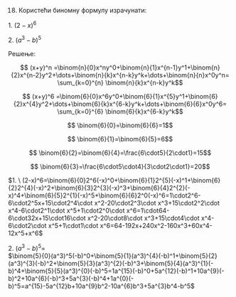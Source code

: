 18. Користећи биномну формулу израчунати:

$1. \ (2-x)^6$

$2. \ (a^3-b)^5$

Решење:

$$ (x+y)^n =\binom{n}{0}x^ny^0+\binom{n}{1}x^{n-1}y^1+\binom{n}{2}x^{n-2}y^2+\dots+\binom{n}{k}x^{n-k}y^k+\dots+\binom{n}{n}x^0y^n= \sum_{k=0}^{n} \binom{n}{k}x^{n-k}y^k$$

$$ (x+y)^6 =\binom{6}{0}x^6y^0+\binom{6}{1}x^{5}y^1+\binom{6}{2}x^{4}y^2+\dots+\binom{6}{k}x^{6-k}y^k+\dots+\binom{6}{6}x^0y^6= \sum_{k=0}^{6} \binom{6}{k}x^{6-k}y^k$$

$$ \binom{6}{0}=\binom{6}{6}=1$$

$$ \binom{6}{1}=\binom{6}{5}=6$$

$$ \binom{6}{2}=\binom{6}{4}=\frac{6\cdot5}{2\cdot1}=15$$

$$ \binom{6}{3}=\frac{6\cdot5\cdot4}{3\cdot2\cdot1}=20$$

$1. \ (2-x)^6=\binom{6}{0}2^6(-x)^0+\binom{6}{1}2^{5}(-x)^1+\binom{6}{2}2^{4}(-x)^2+\binom{6}{3}2^{3}(-x)^3+\binom{6}{4}2^{2}(-x)^4+\binom{6}{5}2^{1}(-x)^5+\binom{6}{6}2^0(-x)^6=1\cdot2^6-6\cdot2^5x+15\cdot2^4\cdot x^2-20\cdot2^3\cdot x^3+15\cdot2^2\cdot x^4-6\cdot2^1\cdot x^5+1\cdot2^0\cdot x^6=1\cdot64-6\cdot32x+15\cdot16\cdot x^2-20\cdot8\cdot x^3+15\cdot4\cdot x^4-6\cdot2\cdot x^5+1\cdot1\cdot x^6=64-192x+240x^2-160x^3+60x^4-12x^5+x^6$

$2. \ (a^3-b)^5=$<br>
$\binom{5}{0}(a^3)^5(-b)^0+\binom{5}{1}(a^3)^{4}(-b)^1+\binom{5}{2}(a^3)^{3}(-b)^2+\binom{5}{3}(a^3)^{2}(-b)^3+\binom{5}{4}(a^3)^{1}(-b)^4+\binom{5}{5}(a^3)^{0}(-b)^5=1a^{15}(-b)^0+5a^{12}(-b)^1+10a^{9}(-b)^2+10a^{6}(-b)^3+5a^{3}(-b)^4+1a^{0}(-b)^5=a^{15}-5a^{12}b+10a^{9}b^2-10a^{6}b^3+5a^{3}b^4-b^5$
